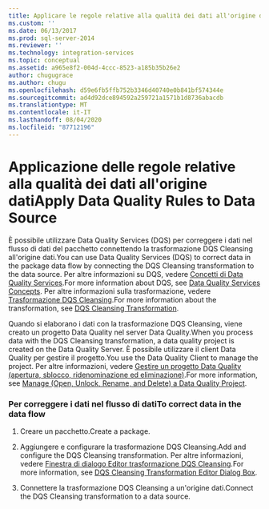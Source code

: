 ```yaml
---
title: Applicare le regole relative alla qualità dei dati all'origine dati | Microsoft Docs
ms.custom: ''
ms.date: 06/13/2017
ms.prod: sql-server-2014
ms.reviewer: ''
ms.technology: integration-services
ms.topic: conceptual
ms.assetid: a965e8f2-004d-4ccc-8523-a185b35b26e2
author: chugugrace
ms.author: chugu
ms.openlocfilehash: d59e6fb5ffb752b3346d40740e0b841bf574344e
ms.sourcegitcommit: ad4d92dce894592a259721a1571b1d8736abacdb
ms.translationtype: MT
ms.contentlocale: it-IT
ms.lasthandoff: 08/04/2020
ms.locfileid: "87712196"
---
```

# <a name="apply-data-quality-rules-to-data-source"></a><span data-ttu-id="cd67a-102">Applicazione delle regole relative alla qualità dei dati all'origine dati</span><span class="sxs-lookup"><span data-stu-id="cd67a-102">Apply Data Quality Rules to Data Source</span></span>
  <span data-ttu-id="cd67a-103">È possibile utilizzare Data Quality Services (DQS) per correggere i dati nel flusso di dati del pacchetto connettendo la trasformazione DQS Cleansing all'origine dati.</span><span class="sxs-lookup"><span data-stu-id="cd67a-103">You can use Data Quality Services (DQS) to correct data in the package data flow by connecting the DQS Cleansing transformation to the data source.</span></span> <span data-ttu-id="cd67a-104">Per altre informazioni su DQS, vedere [Concetti di Data Quality Services](../../../data-quality-services/data-quality-services-concepts.md).</span><span class="sxs-lookup"><span data-stu-id="cd67a-104">For more information about DQS, see [Data Quality Services Concepts](../../../data-quality-services/data-quality-services-concepts.md).</span></span> <span data-ttu-id="cd67a-105">Per altre informazioni sulla trasformazione, vedere [Trasformazione DQS Cleansing](dqs-cleansing-transformation.md).</span><span class="sxs-lookup"><span data-stu-id="cd67a-105">For more information about the transformation, see [DQS Cleansing Transformation](dqs-cleansing-transformation.md).</span></span>  
  
 <span data-ttu-id="cd67a-106">Quando si elaborano i dati con la trasformazione DQS Cleansing, viene creato un progetto Data Quality nel server Data Quality.</span><span class="sxs-lookup"><span data-stu-id="cd67a-106">When you process data with the DQS Cleansing transformation, a data quality project is created on the Data Quality Server.</span></span> <span data-ttu-id="cd67a-107">È possibile utilizzare il client Data Quality per gestire il progetto.</span><span class="sxs-lookup"><span data-stu-id="cd67a-107">You use the Data Quality Client to manage the project.</span></span> <span data-ttu-id="cd67a-108">Per altre informazioni, vedere [Gestire un progetto Data Quality &#40;apertura, sblocco, ridenominazione ed eliminazione&#41;](../../../data-quality-services/manage-open-unlock-rename-and-delete-a-data-quality-project.md).</span><span class="sxs-lookup"><span data-stu-id="cd67a-108">For more information, see [Manage &#40;Open, Unlock, Rename, and Delete&#41; a Data Quality Project](../../../data-quality-services/manage-open-unlock-rename-and-delete-a-data-quality-project.md).</span></span>  
  
### <a name="to-correct-data-in-the-data-flow"></a><span data-ttu-id="cd67a-109">Per correggere i dati nel flusso di dati</span><span class="sxs-lookup"><span data-stu-id="cd67a-109">To correct data in the data flow</span></span>  
  
1.  <span data-ttu-id="cd67a-110">Creare un pacchetto.</span><span class="sxs-lookup"><span data-stu-id="cd67a-110">Create a package.</span></span>  
  
2.  <span data-ttu-id="cd67a-111">Aggiungere e configurare la trasformazione DQS Cleansing.</span><span class="sxs-lookup"><span data-stu-id="cd67a-111">Add and configure the DQS Cleansing transformation.</span></span> <span data-ttu-id="cd67a-112">Per altre informazioni, vedere [Finestra di dialogo Editor trasformazione DQS Cleansing](../../dqs-cleansing-transformation-editor-dialog-box.md).</span><span class="sxs-lookup"><span data-stu-id="cd67a-112">For more information, see [DQS Cleansing Transformation Editor Dialog Box](../../dqs-cleansing-transformation-editor-dialog-box.md).</span></span>  
  
3.  <span data-ttu-id="cd67a-113">Connettere la trasformazione DQS Cleansing a un'origine dati.</span><span class="sxs-lookup"><span data-stu-id="cd67a-113">Connect the DQS Cleansing transformation to a data source.</span></span>  
  
  
